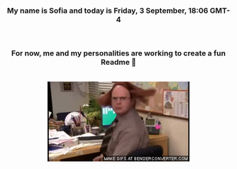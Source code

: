 


<div align="center">
<h3 >My name is Sofia and today is Friday, 3 September, 18:06 GMT-4</h3><br>
<h3 >For now, me and my personalities are working to create a fun Readme 👋
</h3><br>
<img src='img/dwight.gif' alt='working...'/>
</div>
